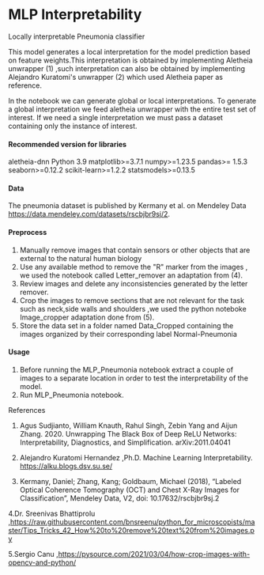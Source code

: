 # MLP Interpretability
 Locally interpretable Pneumonia classifier

This model generates a local interpretation for the model prediction based on feature weights.This interpretation is obtained by implementing 
Aletheia unwrapper (1) ,such interpretation can also be obtained by implementing Alejandro Kuratomi's unwrapper (2) which used Aletheia paper as reference.

In the notebook we can generate global or local interpretations. To generate a global interpretation we feed aletheia unwrapper with the entire test set of interest. If we need a single interpretation we must pass a dataset containing only the instance of interest.

#### Recommended version for libraries

aletheia-dnn
Python 3.9 
matplotlib>=3.7.1
numpy>=1.23.5
pandas>= 1.5.3
seaborn>=0.12.2
scikit-learn>=1.2.2
statsmodels>=0.13.5

#### Data 

The pneumonia dataset is published by Kermany et al. on Mendeley Data <https://data.mendeley.com/datasets/rscbjbr9sj/2>.

#### Preprocess 

1) Manually remove images that contain sensors or other objects that are external to the natural human biology
2) Use any available method to remove the "R" marker from the images , we used the notebook called Letter_remover an adaptation from (4).
3) Review images and delete any inconsistencies generated by the letter remover.
4) Crop the images to remove sections that are not relevant for the task such as neck,side walls and shoulders ,we used the python noteboke Image_cropper adaptation done from (5).
5) Store the data set in a folder named Data_Cropped containing the images organized by their corresponding label Normal-Pneumonia 

#### Usage

1) Before running the MLP_Pneumonia notebook extract a couple of images to a separate location in order to test the interpretability of the model.
2) Run MLP_Pneumonia notebook.


References
1. Agus Sudjianto, William Knauth, Rahul Singh, Zebin Yang and Aijun Zhang. 2020. Unwrapping The Black Box of Deep ReLU Networks: Interpretability, Diagnostics, and Simplification. arXiv:2011.04041 

2. Alejandro Kuratomi Hernandez ,Ph.D. Machine Learning Interpretability.  https://alku.blogs.dsv.su.se/

3. Kermany, Daniel; Zhang, Kang; Goldbaum, Michael (2018), “Labeled Optical Coherence Tomography (OCT) and Chest X-Ray Images for Classification”, Mendeley Data, V2, doi: 10.17632/rscbjbr9sj.2

4.Dr. Sreenivas Bhattiprolu ,https://raw.githubusercontent.com/bnsreenu/python_for_microscopists/master/Tips_Tricks_42_How%20to%20remove%20text%20from%20images.py

5.Sergio Canu ,https://pysource.com/2021/03/04/how-crop-images-with-opencv-and-python/





